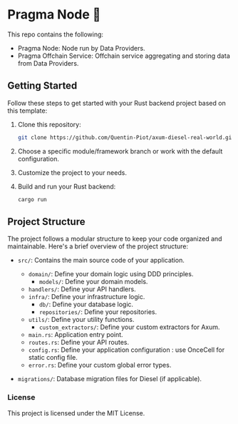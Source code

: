 # Pragma Node 🧩

This repo contains the following:

- Pragma Node: Node run by Data Providers.
- Pragma Offchain Service: Offchain service aggregating and storing data from Data Providers.

## Getting Started

Follow these steps to get started with your Rust backend project based on this template:

1. Clone this repository:

   ```bash
   git clone https://github.com/Quentin-Piot/axum-diesel-real-world.git
   ```

2. Choose a specific module/framework branch or work with the default configuration.

3. Customize the project to your needs.

4. Build and run your Rust backend:

   ```bash
   cargo run
   ```

## Project Structure

The project follows a modular structure to keep your code organized and maintainable. Here's a brief overview of the
project structure:

- `src/`: Contains the main source code of your application.

  - `domain/`: Define your domain logic using DDD principles.
    - `models/`: Define your domain models.
  - `handlers/`: Define your API handlers.
  - `infra/`: Define your infrastructure logic.
    - `db/`: Define your database logic.
    - `repositories/`: Define your repositories.
  - `utils/`: Define your utility functions.
    - `custom_extractors/`: Define your custom extractors for Axum.
  - `main.rs`: Application entry point.
  - `routes.rs`: Define your API routes.
  - `config.rs`: Define your application configuration : use OnceCell for static config file.
  - `error.rs`: Define your custom global error types.

- `migrations/`: Database migration files for Diesel (if applicable).

### License

This project is licensed under the MIT License.
